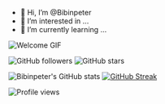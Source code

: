 - 👋 Hi, I’m @Bibinpeter
- 👀 I’m interested in ...
- 🌱 I’m currently learning ...

![Welcome GIF](https://media.giphy.com/media/your-gif-link/giphy.gif)

![GitHub followers](https://img.shields.io/github/followers/Bibinpeter?style=social)
![GitHub stars](https://img.shields.io/github/stars/Bibinpeter?style=social)

![Bibinpeter's GitHub stats](https://github-readme-stats.vercel.app/api?username=Bibinpeter&show_icons=true&theme=radical)
[![GitHub Streak](https://streak-stats.demolab.com/?user=Bibinpeter&theme=dark)](https://git.io/streak-stats)

<!--STARTS_HERE_QUOTE_README-->
<!--ENDS_HERE_QUOTE_README-->

![Profile views](https://komarev.com/ghpvc/?username=Bibinpeter)
